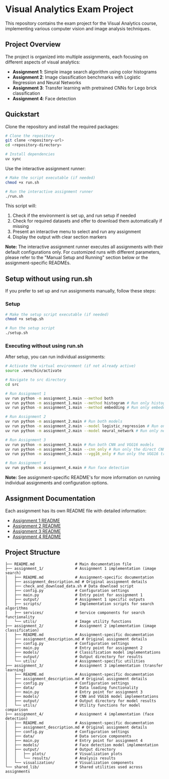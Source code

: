 # Visual Analytics Exam Project

This repository contains the exam project for the Visual Analytics course, implementing various computer vision and image analysis techniques.

## Project Overview

The project is organized into multiple assignments, each focusing on different aspects of visual analytics:

- **Assignment 1**: Simple image search algorithm using color histograms
- **Assignment 2**: Image classification benchmarks with Logistic Regression and Neural Networks
- **Assignment 3**: Transfer learning with pretrained CNNs for Lego brick classification
- **Assignment 4**: Face detection

## Quickstart

Clone the repository and install the required packages:

```bash
# Clone the repository
git clone <repository-url>
cd <repository-directory>

# Install dependencies
uv sync
```

Use the interactive assignment runner:

```bash
# Make the script executable (if needed)
chmod +x run.sh

# Run the interactive assignment runner
./run.sh
```

This script will:
1. Check if the environment is set up, and run setup if needed
2. Check for required datasets and offer to download them automatically if missing
3. Present an interactive menu to select and run any assignment
4. Display the output with clear section markers

**Note:** The interactive assignment runner executes all assignments with their default configurations only. For customized runs with different parameters, please refer to the "Manual Setup and Running" section below or the assignment-specific READMEs.

## Setup without using run.sh

If you prefer to set up and run assignments manually, follow these steps:

### Setup

```bash
# Make the setup script executable (if needed)
chmod +x setup.sh

# Run the setup script
./setup.sh
```

### Executing without using run.sh

After setup, you can run individual assignments:

```bash
# Activate the virtual environment (if not already active)
source .venv/bin/activate

# Navigate to src directory
cd src

# Run Assignment 1
uv run python -m assignment_1.main --method both
uv run python -m assignment_1.main --method histogram # Run only histogram-based search
uv run python -m assignment_1.main --method embedding # Run only embedding-based search

# Run Assignment 2
uv run python -m assignment_2.main # Run both models
uv run python -m assignment_2.main --model logistic_regression # Run only logistic regression model
uv run python -m assignment_2.main --model neural_network # Run only neural network model

# Run Assignment 3
uv run python -m assignment_3.main # Run both CNN and VGG16 models
uv run python -m assignment_3.main --cnn_only # Run only the direct CNN model
uv run python -m assignment_3.main --vgg16_only # Run only the VGG16 transfer learning model

# Run Assignment 4
uv run python -m assignment_4.main # Run face detection
```
**Note:** See assignment-specific README's for more information on running individual assignments and configuration options.

## Assignment Documentation

Each assignment has its own README file with detailed information:

- [Assignment 1 README](src/assignment_1/README.md)
- [Assignment 2 README](src/assignment_2/README.md)
- [Assignment 3 README](src/assignment_3/README.md)
- [Assignment 4 README](src/assignment_4/README.md)

## Project Structure

```
├── README.md                  # Main documentation file
├── assignment_1/              # Assignment 1 implementation (image search)
│   ├── README.md              # Assignment-specific documentation
│   ├── assignment_description.md # Original assignment details
│   ├── check_and_download_data.sh # Data download script
│   ├── config.py              # Configuration settings
│   ├── main.py                # Entry point for assignment 1
│   ├── output/                # Assignment 1 specific outputs
│   ├── scripts/               # Implementation scripts for search algorithms
│   ├── services/              # Service components for search functionality
│   └── utils/                 # Image utility functions
├── assignment_2/              # Assignment 2 implementation (image classification)
│   ├── README.md              # Assignment-specific documentation
│   ├── assignment_description.md # Original assignment details
│   ├── config.py              # Configuration settings
│   ├── main.py                # Entry point for assignment 2
│   ├── models/                # Classification model implementations
│   ├── output/                # Output directory for results
│   └── utils/                 # Assignment-specific utilities
├── assignment_3/              # Assignment 3 implementation (transfer learning)
│   ├── README.md              # Assignment-specific documentation
│   ├── assignment_description.md # Original assignment details
│   ├── config.py              # Configuration settings
│   ├── data/                  # Data loading functionality
│   ├── main.py                # Entry point for assignment 3
│   ├── models/                # CNN and VGG16 model implementations
│   ├── output/                # Output directory for model results
│   └── utils/                 # Utility functions for model comparison
├── assignment_4/              # Assignment 4 implementation (face detection)
│   ├── README.md              # Assignment-specific documentation
│   ├── assignment_description.md # Original assignment details
│   ├── config.py              # Configuration settings
│   ├── data/                  # Data service components
│   ├── main.py                # Entry point for assignment 4
│   ├── models/                # Face detection model implementation
│   ├── output/                # Output directory
│   │   ├── plots/             # Visualization plots
│   │   └── results/           # Analysis results
│   └── visualization/         # Visualization components
└── shared_lib/                # Shared utilities used across assignments
```